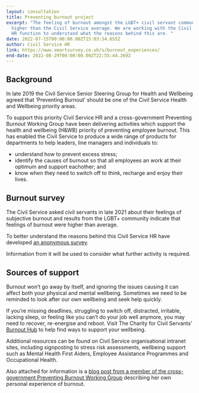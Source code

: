 ```yaml
---
layout: consultation
title: Preventing burnout project
excerpt: "The feeling of burnout amongst the LGBT+ civil servant community is
  higher than the Civil Service average. We are working with the Civil Service
  HR function to understand what the reasons behind this are. "
date: 2022-07-15T00:00:00.00ZT15:03:34.655Z
author: Civil Service HR
link: https://www.smartsurvey.co.uk/s/burnout_experiences/
end-date: 2022-08-29T00:00:00.00ZT22:55:44.269Z
---
```

## Background

In late 2019 the Civil Service Senior Steering Group for Health and Wellbeing agreed that ‘Preventing Burnout’ should be one of the Civil Service Health and Wellbeing priority areas.

To support this priority Civil Service HR and a cross-government Preventing Burnout Working Group have been delivering activities which support the health and wellbeing (H&WB) priority of preventing employee burnout. This has enabled the Civil Service to produce a wide range of products for departments to help leaders, line managers and individuals to:

* understand how to prevent excess stress;
* identify the causes of burnout so that all employees an work at their optimum and support eachother; and
* know when they need to switch off to think, recharge and enjoy their lives.

## Burnout survey

The Civil Service asked civil servants in late 2021 about their feelings of subjective burnout and results from the LGBT+ community indicate that feelings of burnout were higher than average.

To better understand the reasons behind this Civil Service HR have developed [an anonymous survey](https://www.smartsurvey.co.uk/s/burnout_experiences/).

Information from it will be used to consider what further activity is required.

## Sources of support

Burnout won’t go away by itself, and ignoring the issues causing it can affect both your physical and mental wellbeing. Sometimes we need to be reminded to look after our own wellbeing and seek help quickly. 

If you’re missing deadlines, struggling to switch off, distracted, irritable, lacking sleep, or feeling like you can’t do your job well anymore, you may need to recover, re-energise and reboot. Visit The Charity for Civil Servants' [Burnout Hub](https://foryoubyyou.org.uk/our-services/wellbeing/burnout-hub) to help find ways to support your wellbeing. 

Additional resources can be found on Civil Service organisational intranet sites, including signposting to stress risk assessments, wellbeing support such as Mental Health First Aiders, Employee Assistance Programmes and Occupational Health.

Also attached for information is a [blog post from a member of the cross-government Preventing Burnout Working Group](https://civilservice.blog.gov.uk/2021/04/06/spotting-signs-of-excessive-stress-and-burnout/) describing her own personal experience of burnout.